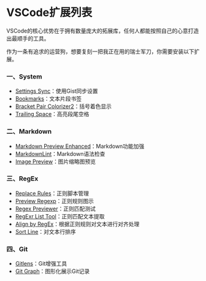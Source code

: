# VSCode扩展列表

VSCode的核心优势在于拥有数量庞大的拓展库，任何人都能按照自己的心意打造出最顺手的工具。

作为一条有追求的运营狗，想要复刻一把我正在用的瑞士军刀，你需要安装以下扩展。

### 一、System

- [Settings Sync](https://github.com/shanalikhan/code-settings-sync.git)：使用Gist同步设置
- [Bookmarks](https://github.com/alefragnani/vscode-bookmarks)：文本片段书签
- [Bracket Pair Colorizer2](https://github.com/CoenraadS/Bracket-Pair-Colorizer-2)：括号着色显示
- [Trailing Space](https://github.com/shardulm94/vscode-trailingspaces)：高亮段尾空格

### 二、Markdown

- [Markdown Preview Enhanced](https://shd101wyy.github.io/markdown-preview-enhanced/#/zh-cn/)：Markdown功能加强
- [MarkdownLint](https://github.com/DavidAnson/vscode-markdownlint.git)：Markdown语法检查
- [Image Preview](https://github.com/kisstkondoros/gutter-preview.git)：图片缩略图预览

### 三、RegEx

- [Replace Rules](https://github.com/bhughes339/vscode-replacerules.git)：正则脚本管理
- [Preview Regexp](https://github.com/LouisWT/vscode-regexp-preivew)：正则规则图示
- [Regex Previewer](https://github.com/chrmarti/vscode-regex.git)：正则匹配测试
- [RegExr List Tool](https://marketplace.visualstudio.com/items?itemName=xuqb20200202.regexr-list-tool)：正则匹配文本提取
- [Align by RegEx](https://github.com/janjoerke/vscode-align-by-regex.git)：根据正则规则对文本进行对齐处理
- [Sort Line](https://github.com/Tyriar/vscode-sort-lines)：对文本行排序

### 四、Git

- [Gitlens](https://github.com/eamodio/vscode-gitlens.git)：Git增强工具
- [Git Graph](https://github.com/mhutchie/vscode-git-graph.git)：图形化展示Git记录
